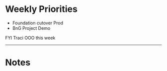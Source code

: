 # Weekly Priorities
- Foundation cutover Prod
- BnG Project Demo

FYI Traci OOO this week

---
# Notes
